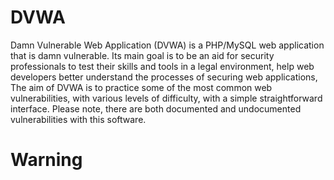 # DVWA
Damn Vulnerable Web Application (DVWA) is a PHP/MySQL web application that is damn vulnerable. Its main goal is to be an aid for security professionals to test their skills and tools in a legal environment, help web developers better understand the processes of securing web applications, The aim of DVWA is to practice some of the most common web vulnerabilities, with various levels of difficulty, with a simple straightforward interface. Please note, there are both documented and undocumented vulnerabilities with this software. 
# Warning

